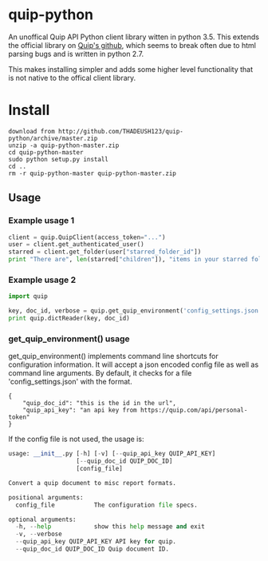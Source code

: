 # quip-python
An unoffical Quip API Python client library witten in python 3.5. This extends the official library on [Quip's github](https://github.com/quip/quip-api/tree/master/python), which seems to break often due to html parsing bugs and is written in python 2.7.

This makes installing simpler and adds some higher level functionality that is not native to the offical client library.



# Install
```
download from http://github.com/THADEUSH123/quip-python/archive/master.zip
unzip -a quip-python-master.zip
cd quip-python-master
sudo python setup.py install
cd ..
rm -r quip-python-master quip-python-master.zip
```

## Usage
### Example usage 1

```python
client = quip.QuipClient(access_token="...")
user = client.get_authenticated_user()
starred = client.get_folder(user["starred_folder_id"])
print "There are", len(starred["children"]), "items in your starred folder"
```

### Example usage 2
```python
import quip

key, doc_id, verbose = quip.get_quip_environment('config_settings.json')
print quip.dictReader(key, doc_id)

```
### get_quip_environment() usage
get_quip_environment() implements command line shortcuts for configuration information. It will accept a json encoded config file as well as command line arguments. By default, it checks for a file 'config_settings.json' with the format.
```
{
    "quip_doc_id": "this is the id in the url",
    "quip_api_key": "an api key from https://quip.com/api/personal-token"
}
```

If the config file is not used, the usage is:
```python
usage: __init__.py [-h] [-v] [--quip_api_key QUIP_API_KEY]
                   [--quip_doc_id QUIP_DOC_ID]
                   [config_file]

Convert a quip document to misc report formats.

positional arguments:
  config_file           The configuration file specs.

optional arguments:
  -h, --help            show this help message and exit
  -v, --verbose
  --quip_api_key QUIP_API_KEY API key for quip.
  --quip_doc_id QUIP_DOC_ID Quip document ID.
```
